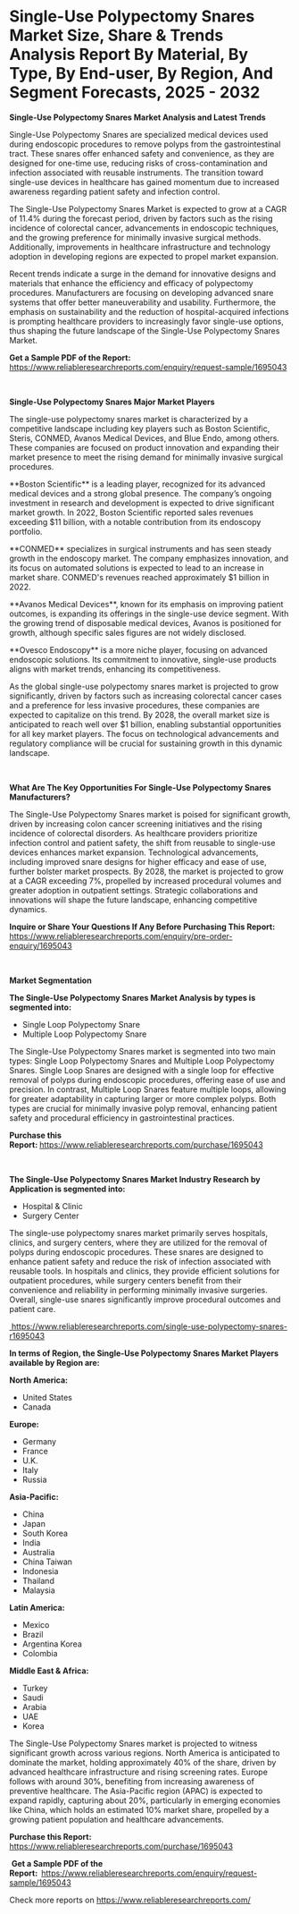 <p><h1>Single-Use Polypectomy Snares Market Size, Share & Trends Analysis Report By Material, By Type, By End-user, By Region, And Segment Forecasts, 2025 - 2032</h1></p><p><strong>Single-Use Polypectomy Snares Market Analysis and Latest Trends</strong></p>
<p><p>Single-Use Polypectomy Snares are specialized medical devices used during endoscopic procedures to remove polyps from the gastrointestinal tract. These snares offer enhanced safety and convenience, as they are designed for one-time use, reducing risks of cross-contamination and infection associated with reusable instruments. The transition toward single-use devices in healthcare has gained momentum due to increased awareness regarding patient safety and infection control.</p><p>The Single-Use Polypectomy Snares Market is expected to grow at a CAGR of 11.4% during the forecast period, driven by factors such as the rising incidence of colorectal cancer, advancements in endoscopic techniques, and the growing preference for minimally invasive surgical methods. Additionally, improvements in healthcare infrastructure and technology adoption in developing regions are expected to propel market expansion.</p><p>Recent trends indicate a surge in the demand for innovative designs and materials that enhance the efficiency and efficacy of polypectomy procedures. Manufacturers are focusing on developing advanced snare systems that offer better maneuverability and usability. Furthermore, the emphasis on sustainability and the reduction of hospital-acquired infections is prompting healthcare providers to increasingly favor single-use options, thus shaping the future landscape of the Single-Use Polypectomy Snares Market.</p></p>
<p><strong>Get a Sample PDF of the Report:&nbsp;</strong> <a href="https://www.reliableresearchreports.com/enquiry/request-sample/1695043?utm_campaign=3359&utm_medium=2&utm_source=Github&utm_content=ia&utm_term=25032025&utm_id=single-use-polypectomy-snares">https://www.reliableresearchreports.com/enquiry/request-sample/1695043</a></p>
<p>&nbsp;</p>
<p><strong>Single-Use Polypectomy Snares Major Market Players</strong></p>
<p><p>The single-use polypectomy snares market is characterized by a competitive landscape including key players such as Boston Scientific, Steris, CONMED, Avanos Medical Devices, and Blue Endo, among others. These companies are focused on product innovation and expanding their market presence to meet the rising demand for minimally invasive surgical procedures.</p><p>**Boston Scientific** is a leading player, recognized for its advanced medical devices and a strong global presence. The company’s ongoing investment in research and development is expected to drive significant market growth. In 2022, Boston Scientific reported sales revenues exceeding $11 billion, with a notable contribution from its endoscopy portfolio.</p><p>**CONMED** specializes in surgical instruments and has seen steady growth in the endoscopy market. The company emphasizes innovation, and its focus on automated solutions is expected to lead to an increase in market share. CONMED's revenues reached approximately $1 billion in 2022.</p><p>**Avanos Medical Devices**, known for its emphasis on improving patient outcomes, is expanding its offerings in the single-use device segment. With the growing trend of disposable medical devices, Avanos is positioned for growth, although specific sales figures are not widely disclosed.</p><p>**Ovesco Endoscopy** is a more niche player, focusing on advanced endoscopic solutions. Its commitment to innovative, single-use products aligns with market trends, enhancing its competitiveness.</p><p>As the global single-use polypectomy snares market is projected to grow significantly, driven by factors such as increasing colorectal cancer cases and a preference for less invasive procedures, these companies are expected to capitalize on this trend. By 2028, the overall market size is anticipated to reach well over $1 billion, enabling substantial opportunities for all key market players. The focus on technological advancements and regulatory compliance will be crucial for sustaining growth in this dynamic landscape.</p></p>
<p>&nbsp;</p>
<p><strong>What Are The Key Opportunities For Single-Use Polypectomy Snares Manufacturers?</strong></p>
<p><p>The Single-Use Polypectomy Snares market is poised for significant growth, driven by increasing colon cancer screening initiatives and the rising incidence of colorectal disorders. As healthcare providers prioritize infection control and patient safety, the shift from reusable to single-use devices enhances market expansion. Technological advancements, including improved snare designs for higher efficacy and ease of use, further bolster market prospects. By 2028, the market is projected to grow at a CAGR exceeding 7%, propelled by increased procedural volumes and greater adoption in outpatient settings. Strategic collaborations and innovations will shape the future landscape, enhancing competitive dynamics.</p></p>
<p><strong>Inquire or Share Your Questions If Any Before Purchasing This Report:</strong> <a href="https://www.reliableresearchreports.com/enquiry/pre-order-enquiry/1695043?utm_campaign=3359&utm_medium=2&utm_source=Github&utm_content=ia&utm_term=25032025&utm_id=single-use-polypectomy-snares">https://www.reliableresearchreports.com/enquiry/pre-order-enquiry/1695043</a></p>
<p>&nbsp;</p>
<p><strong>Market Segmentation</strong></p>
<p><strong>The Single-Use Polypectomy Snares Market Analysis by types is segmented into:</strong></p>
<p><ul><li>Single Loop Polypectomy Snare</li><li>Multiple Loop Polypectomy Snare</li></ul></p>
<p><p>The Single-Use Polypectomy Snares market is segmented into two main types: Single Loop Polypectomy Snares and Multiple Loop Polypectomy Snares. Single Loop Snares are designed with a single loop for effective removal of polyps during endoscopic procedures, offering ease of use and precision. In contrast, Multiple Loop Snares feature multiple loops, allowing for greater adaptability in capturing larger or more complex polyps. Both types are crucial for minimally invasive polyp removal, enhancing patient safety and procedural efficiency in gastrointestinal practices.</p></p>
<p><strong>Purchase this Report:&nbsp;</strong><a href="https://www.reliableresearchreports.com/purchase/1695043?utm_campaign=3359&utm_medium=2&utm_source=Github&utm_content=ia&utm_term=25032025&utm_id=single-use-polypectomy-snares">https://www.reliableresearchreports.com/purchase/1695043</a></p>
<p>&nbsp;</p>
<p><strong>The Single-Use Polypectomy Snares Market Industry Research by Application is segmented into:</strong></p>
<p><ul><li>Hospital & Clinic</li><li>Surgery Center</li></ul></p>
<p><p>The single-use polypectomy snares market primarily serves hospitals, clinics, and surgery centers, where they are utilized for the removal of polyps during endoscopic procedures. These snares are designed to enhance patient safety and reduce the risk of infection associated with reusable tools. In hospitals and clinics, they provide efficient solutions for outpatient procedures, while surgery centers benefit from their convenience and reliability in performing minimally invasive surgeries. Overall, single-use snares significantly improve procedural outcomes and patient care.</p></p>
<p><a href="https://www.reliableresearchreports.com/single-use-polypectomy-snares-r1695043?utm_campaign=3359&utm_medium=2&utm_source=Github&utm_content=ia&utm_term=25032025&utm_id=single-use-polypectomy-snares">&nbsp;https://www.reliableresearchreports.com/single-use-polypectomy-snares-r1695043</a></p>
<p><strong>In terms of Region, the Single-Use Polypectomy Snares Market Players available by Region are:</strong></p>
<p>
    <p> <strong> North America: </strong>
        <ul>
            <li>United States</li>
            <li>Canada</li>
        </ul>
        </p> 
    <p> <strong> Europe: </strong>
        <ul>
            <li>Germany</li>
            <li>France</li>
            <li>U.K.</li>
            <li>Italy</li>
            <li>Russia</li>
        </ul>
        </p> 
    <p> <strong> Asia-Pacific: </strong>
        <ul>
            <li>China</li>
            <li>Japan</li>
            <li>South Korea</li>
            <li>India</li>
            <li>Australia</li>
            <li>China Taiwan</li>
            <li>Indonesia</li>
            <li>Thailand</li>
            <li>Malaysia</li>
        </ul>
        </p> 
    <p> <strong> Latin America: </strong>
        <ul>
            <li>Mexico</li>
            <li>Brazil</li>
            <li>Argentina Korea</li>
            <li>Colombia</li>
        </ul>
        </p> 
    <p> <strong> Middle East & Africa: </strong>
        <ul>
            <li>Turkey</li>
            <li>Saudi</li>
            <li>Arabia</li>
            <li>UAE</li>
            <li>Korea</li>
        </ul>
    </p>
    </p>
<p><p>The Single-Use Polypectomy Snares market is projected to witness significant growth across various regions. North America is anticipated to dominate the market, holding approximately 40% of the share, driven by advanced healthcare infrastructure and rising screening rates. Europe follows with around 30%, benefiting from increasing awareness of preventive healthcare. The Asia-Pacific region (APAC) is expected to expand rapidly, capturing about 20%, particularly in emerging economies like China, which holds an estimated 10% market share, propelled by a growing patient population and healthcare advancements.</p></p>
<p><strong>Purchase this Report: </strong><a href="https://www.reliableresearchreports.com/purchase/1695043?utm_campaign=3359&utm_medium=2&utm_source=Github&utm_content=ia&utm_term=25032025&utm_id=single-use-polypectomy-snares">https://www.reliableresearchreports.com/purchase/1695043</a></p>
<p>&nbsp;<strong>Get a Sample PDF of the Report:&nbsp;&nbsp;</strong><a href="https://www.reliableresearchreports.com/enquiry/request-sample/1695043?utm_campaign=3359&utm_medium=2&utm_source=Github&utm_content=ia&utm_term=25032025&utm_id=single-use-polypectomy-snares">https://www.reliableresearchreports.com/enquiry/request-sample/1695043</a></p>
<p><strong></strong></p>
<p>Check more reports on <a href="https://www.reliableresearchreports.com/?utm_campaign=3359&utm_medium=2&utm_source=Github&utm_content=ia&utm_term=25032025&utm_id=single-use-polypectomy-snares">https://www.reliableresearchreports.com/</a></p>